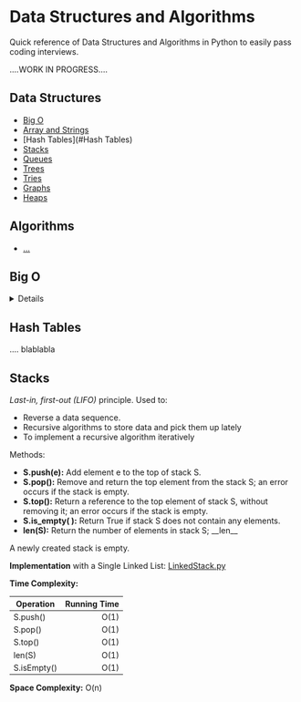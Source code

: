 # Data Structures and Algorithms
Quick reference of Data Structures and Algorithms in Python to easily pass coding interviews.

....WORK IN PROGRESS....

## Data Structures
 - [Big O]()
 - [Array and Strings]()
 - [Hash Tables](#Hash Tables)
 - [Stacks](#Stacks)
 - [Queues]()
 - [Trees]()
 - [Tries]()
 - [Graphs]()
 - [Heaps]()

## Algorithms
 - [...]()


## Big O
<details>
<img src="https://github.com/ivaste/Algorithms/blob/master/BigO_Algorithms.JPG"/>
<img src="https://github.com/ivaste/Algorithms/blob/master/BigO_Sort.JPG" max/>

</details>


## Hash Tables
....
blablabla


## Stacks

*Last-in, first-out (LIFO)* principle. 
Used to:
- Reverse a data sequence.
- Recursive algorithms to store data and pick them up lately
- To implement a recursive algorithm iteratively

Methods:
- **S.push(e):** Add element e to the top of stack S.
- **S.pop():** Remove and return the top element from the stack S; an error occurs if the stack is empty.
-	**S.top():** Return a reference to the top element of stack S, without removing it; an error occurs if the stack is empty.
-	**S.is_empty( ):** Return True if stack S does not contain any elements.
-	**len(S):** Return the number of elements in stack S; \_\_len\_\_

A newly created stack is empty.

**Implementation** with a Single Linked List: [LinkedStack.py](https://github.com/ivaste/Algorithms/blob/master/LinkedStack.py)

**Time Complexity:**

| Operation   | Running Time |
| ----------- |-------------:|
| S.push()    | O(1)         |
| S.pop()     | O(1)         |
| S.top()     | O(1)         |
| len(S)      | O(1)         |
| S.isEmpty() | O(1)         |

**Space Complexity:** O(n)


